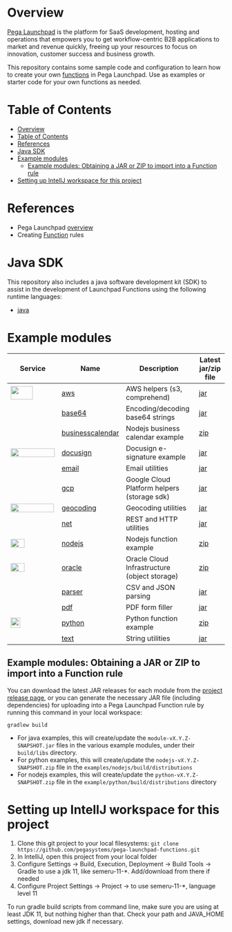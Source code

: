 # Overview

[Pega Launchpad](https://launchpad.io/) is the platform for SaaS development, hosting and operations that empowers you to get workflow-centric B2B applications to market and revenue quickly, freeing up your resources to focus on innovation, customer success and business growth.

This repository contains some sample code and configuration to learn how to create your own [functions](https://docs.pega.com/bundle/launchpad/page/platform/launchpad/creating-custom-functions.html) in Pega Launchpad. Use as examples or starter code for your own functions as needed.

# Table of Contents

<!-- TOC -->
* [Overview](#overview)
* [Table of Contents](#table-of-contents)
* [References](#references)
* [Java SDK](#java-sdk)
* [Example modules](#example-modules)
  * [Example modules: Obtaining a JAR or ZIP to import into a Function rule](#example-modules-obtaining-a-jar-or-zip-to-import-into-a-function-rule)
* [Setting up IntellJ workspace for this project](#setting-up-intellj-workspace-for-this-project)
<!-- TOC -->

# References

- Pega Launchpad [overview](https://launchpad.io)
- Creating [Function](https://docs.pega.com/bundle/launchpad/page/platform/launchpad/creating-custom-functions.html) rules

# Java SDK

This repository also includes a java software development kit (SDK) to assist in the development of Launchpad Functions using the following runtime languages:

- [java](sdk/java)

# Example modules

| Service | Name                                           | Description                                  | Latest jar/zip file                                                                                                         |
|-------|------------------------------------------------|----------------------------------------------|-----------------------------------------------------------------------------------------------------------------------------|
| <img src="https://upload.wikimedia.org/wikipedia/commons/thumb/9/93/Amazon_Web_Services_Logo.svg/512px-Amazon_Web_Services_Logo.svg.png" width=51 height=31 />      | [aws](examples/aws/)                           | AWS helpers (s3, comprehend)                 | [jar](https://github.com/pegasystems/pega-launchpad-functions/releases/download/v0.2.4/aws-0.2.4-SNAPSHOT.jar)              |
|       | [base64](examples/base64/)                     | Encoding/decoding base64 strings             | [jar](https://github.com/pegasystems/pega-launchpad-functions/releases/download/v0.2.4/base64-0.2.4-SNAPSHOT.jar)           |
|       | [businesscalendar](examples/businesscalendar/) | Nodejs business calendar example             | [zip](https://github.com/pegasystems/pega-launchpad-functions/releases/download/v0.2.4/businesscalendar-0.2.4-SNAPSHOT.zip) |
|  <img src="https://upload.wikimedia.org/wikipedia/commons/thumb/e/e3/Docusign_Full_Color.svg/768px-Docusign_Full_Color.svg.png?20240411204040" width=102 height=20 />     | [docusign](examples/docusign/)                 | Docusign e-signature example                 | [jar](https://github.com/pegasystems/pega-launchpad-functions/releases/download/v0.2.4/docusign-0.2.4-SNAPSHOT.jar)         | 
|        | [email](examples/email/)                       | Email utilities                              | [jar](https://github.com/pegasystems/pega-launchpad-functions/releases/download/v0.2.4/email-0.2.4-SNAPSHOT.jar)            | 
| <img src="https://upload.wikimedia.org/wikipedia/commons/thumb/5/51/Google_Cloud_logo.svg/768px-Google_Cloud_logo.svg.png" height=16 width=100 />      | [gcp](examples/gcp/)                           | Google Cloud Platform helpers (storage sdk)  | [jar](https://github.com/pegasystems/pega-launchpad-functions/releases/download/v0.2.4/gcp-0.2.4-SNAPSHOT.jar)              |
| <img src="https://upload.wikimedia.org/wikipedia/commons/d/dc/Google_Maps_Logo.svg" height=20 width=100 />      | [geocoding](examples/geocoding/)               | Geocoding utilities                          | [jar](https://github.com/pegasystems/pega-launchpad-functions/releases/download/v0.2.4/geocoding-0.2.4-SNAPSHOT.jar)        |
|       | [net](examples/net/)                           | REST and HTTP utilities                      | [jar](https://github.com/pegasystems/pega-launchpad-functions/releases/download/v0.2.4/net-0.2.4-SNAPSHOT.jar)              | 
|  <img src="https://upload.wikimedia.org/wikipedia/commons/thumb/d/d9/Node.js_logo.svg/330px-Node.js_logo.svg.png" width=32 height=20 />     | [nodejs](examples/nodejs/)                     | Nodejs function example                      | [zip](https://github.com/pegasystems/pega-launchpad-functions/releases/download/v0.2.4/nodejs-0.2.4-SNAPSHOT.zip)           |
|  <img src="https://upload.wikimedia.org/wikipedia/commons/thumb/e/e1/Oracle_Corporation_logo.svg/48px-Oracle_Corporation_logo.svg.png?20220125115241" width=32 height=20 />     | [oracle](examples/nodejs/)                     | Oracle Cloud Infrastructure (object storage) | [zip](https://github.com/pegasystems/pega-launchpad-functions/releases/download/v0.2.4/oracle-0.2.4-SNAPSHOT.jar)           |
|        | [parser](examples/parser/)                     | CSV and JSON parsing                         | [jar](https://github.com/pegasystems/pega-launchpad-functions/releases/download/v0.2.4/parser-0.2.4-SNAPSHOT.jar)           | 
|       | [pdf](examples/pdf/)                           | PDF form filler                              | [jar](https://github.com/pegasystems/pega-launchpad-functions/releases/download/v0.2.4/pdf-0.2.4-SNAPSHOT.jar)              |
|  <img src="https://upload.wikimedia.org/wikipedia/commons/thumb/c/c3/Python-logo-notext.svg/219px-Python-logo-notext.svg.png" width=22 height=24 />    | [python](examples/python/)                     | Python function example                      | [zip](https://github.com/pegasystems/pega-launchpad-functions/releases/download/v0.2.4/python-0.2.4-SNAPSHOT.zip)           |
|       | [text](examples/text/)                         | String utilities                             | [jar](https://github.com/pegasystems/pega-launchpad-functions/releases/download/v0.2.4/text-0.2.4-SNAPSHOT.jar)             | 

## Example modules: Obtaining a JAR or ZIP to import into a Function rule

You can download the latest JAR releases for each module from the [project release page](https://github.com/pegasystems/pega-launchpad-functions/releases), or you can generate the necessary JAR file (including dependencies) for uploading into a Pega Launchpad Function rule by running this command in your local workspace:

```gradlew build```

- For java examples, this will create/update the ```module-vX.Y.Z-SNAPSHOT.jar``` files in the various example modules, under their ```build/libs``` directory.
- For python examples, this will create/update the ```nodejs-vX.Y.Z-SNAPSHOT.zip``` file in the ```examples/nodejs/build/distributions```
- For nodejs examples, this will create/update the ```python-vX.Y.Z-SNAPSHOT.zip``` file in the ```example/python/build/distributions``` directory

# Setting up IntellJ workspace for this project

1. Clone this git project to your local filesystems: ```git clone https://github.com/pegasystems/pega-launchpad-functions.git```
2. In IntelliJ, open this project from your local folder
3. Configure Settings -> Build, Execution, Deployment -> Build Tools -> Gradle to use a jdk 11, like semeru-11-*. Add/download from there if needed
4. Configure Project Settings -> Project -> to use semeru-11-*, language level 11

To run gradle build scripts from command line, make sure you are using at least JDK 11, but nothing higher than that. Check your path and JAVA_HOME settings, download new jdk if necessary.

